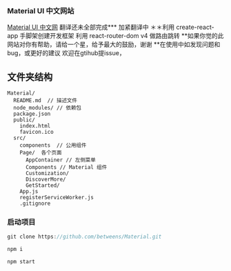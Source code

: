 ### Material UI 中文网站

[Material UI 中文网](http://www.no-forget.com/material/) 翻译还未全部完成*** 加紧翻译中
＊＊利用 create-react-app 手脚架创建开发框架  利用 react-router-dom v4 做路由跳转
**如果你觉的此网站对你有帮助，请给一个星，给予最大的鼓励，谢谢
**在使用中如发现问题和bug，或更好的建议 欢迎在gtihub提issue，
## 文件夹结构

```
Material/
  README.md  // 描述文件
  node_modules/ // 依赖包
  package.json 
  public/
    index.html
    favicon.ico
  src/
    components  // 公用组件
    Page/  各个页面
      AppContainer // 左侧菜单
      Components // Material 组件
      Customization/
      DiscoverMore/
      GetStarted/
    App.js
    registerServiceWorker.js
    .gitignore
```


### 启动项目

```js
git clone https://github.com/betweens/Material.git

npm i

npm start
```


